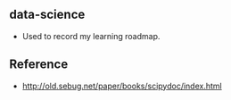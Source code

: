 ## data-science
* Used to record my learning roadmap.


## Reference
* http://old.sebug.net/paper/books/scipydoc/index.html


